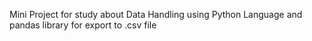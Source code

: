 Mini Project for study about Data Handling using Python Language and pandas library for export to .csv file
